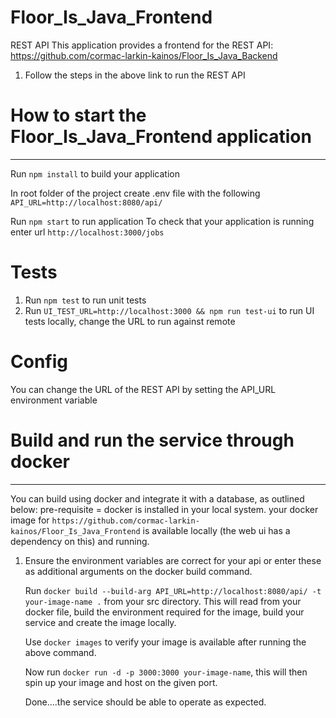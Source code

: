 # Floor_Is_Java_Frontend

REST API
This application provides a frontend for the REST API: https://github.com/cormac-larkin-kainos/Floor_Is_Java_Backend

1. Follow the steps in the above link to run the REST API

# How to start the Floor_Is_Java_Frontend application
---
Run `npm install` to build your application

In root folder of the project create .env file with the following `API_URL=http://localhost:8080/api/`

Run `npm start` to run application
To check that your application is running enter url `http://localhost:3000/jobs`

# Tests

1. Run `npm test` to run unit tests
2. Run `UI_TEST_URL=http://localhost:3000 && npm run test-ui` to run UI tests locally, change the URL to run against remote

# Config

You can change the URL of the REST API by setting the API_URL environment variable

# Build and run the service through docker
---

You can build using docker and integrate it with a database, as outlined below:
pre-requisite = docker is installed in your local system.
               your docker image for `https://github.com/cormac-larkin-kainos/Floor_Is_Java_Frontend` is 
                available locally (the web ui has a dependency on this) and running.

1.  Ensure the environment variables are correct for your api or enter these as 
    additional arguments on the docker build command.

    Run `docker build --build-arg API_URL=http://localhost:8080/api/ -t your-image-name .` from your src directory.
    This will read from your docker file, build the environment required for the 
    image, build your service and create the image locally.
    
    Use `docker images` to verify your image is available after running the above command.
    
    Now run `docker run -d -p 3000:3000 your-image-name`, this will then spin up your image and host on the given port.
    
    Done....the service should be able to operate as expected.      
    